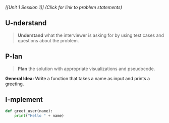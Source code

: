 *[[Unit 1 Session 1]] (Click for link to problem statements)*

## U-nderstand
 
> **Understand** what the interviewer is asking for by using test cases and questions about the problem.

## P-lan

> **Plan** the solution with appropriate visualizations and pseudocode.

**General Idea:** Write a function that takes a name as input and prints a greeting.

## I-mplement

```python
def greet_user(name):
	print("Hello " + name)
```